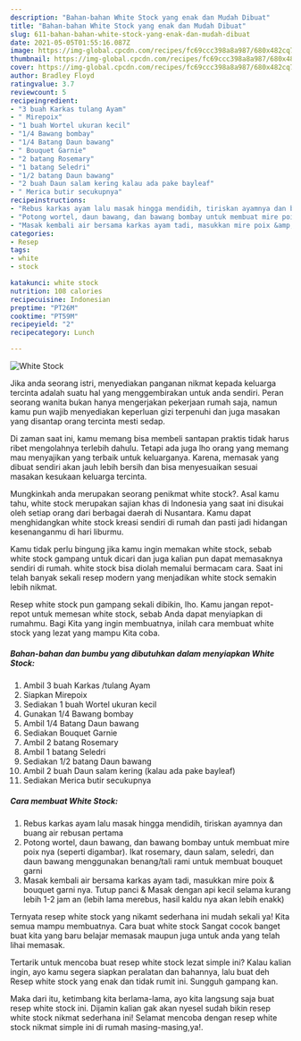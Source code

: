 ```yaml
---
description: "Bahan-bahan White Stock yang enak dan Mudah Dibuat"
title: "Bahan-bahan White Stock yang enak dan Mudah Dibuat"
slug: 611-bahan-bahan-white-stock-yang-enak-dan-mudah-dibuat
date: 2021-05-05T01:55:16.087Z
image: https://img-global.cpcdn.com/recipes/fc69ccc398a8a987/680x482cq70/white-stock-foto-resep-utama.jpg
thumbnail: https://img-global.cpcdn.com/recipes/fc69ccc398a8a987/680x482cq70/white-stock-foto-resep-utama.jpg
cover: https://img-global.cpcdn.com/recipes/fc69ccc398a8a987/680x482cq70/white-stock-foto-resep-utama.jpg
author: Bradley Floyd
ratingvalue: 3.7
reviewcount: 5
recipeingredient:
- "3 buah Karkas tulang Ayam"
- " Mirepoix"
- "1 buah Wortel ukuran kecil"
- "1/4 Bawang bombay"
- "1/4 Batang Daun bawang"
- " Bouquet Garnie"
- "2 batang Rosemary"
- "1 batang Seledri"
- "1/2 batang Daun bawang"
- "2 buah Daun salam kering kalau ada pake bayleaf"
- " Merica butir secukupnya"
recipeinstructions:
- "Rebus karkas ayam lalu masak hingga mendidih, tiriskan ayamnya dan buang air rebusan pertama"
- "Potong wortel, daun bawang, dan bawang bombay untuk membuat mire poix nya (seperti digambar). Ikat rosemary, daun salam, seledri, dan daun bawang menggunakan benang/tali rami untuk membuat bouquet garni"
- "Masak kembali air bersama karkas ayam tadi, masukkan mire poix &amp; bouquet garni nya. Tutup panci &amp; Masak dengan api kecil selama kurang lebih 1-2 jam an (lebih lama merebus, hasil kaldu nya akan lebih enakk)"
categories:
- Resep
tags:
- white
- stock

katakunci: white stock 
nutrition: 108 calories
recipecuisine: Indonesian
preptime: "PT26M"
cooktime: "PT59M"
recipeyield: "2"
recipecategory: Lunch

---
```



![White Stock](https://img-global.cpcdn.com/recipes/fc69ccc398a8a987/680x482cq70/white-stock-foto-resep-utama.jpg)

Jika anda seorang istri, menyediakan panganan nikmat kepada keluarga tercinta adalah suatu hal yang menggembirakan untuk anda sendiri. Peran seorang  wanita bukan hanya mengerjakan pekerjaan rumah saja, namun kamu pun wajib menyediakan keperluan gizi terpenuhi dan juga masakan yang disantap orang tercinta mesti sedap.

Di zaman  saat ini, kamu memang bisa membeli santapan praktis tidak harus ribet mengolahnya terlebih dahulu. Tetapi ada juga lho orang yang memang mau menyajikan yang terbaik untuk keluarganya. Karena, memasak yang dibuat sendiri akan jauh lebih bersih dan bisa menyesuaikan sesuai masakan kesukaan keluarga tercinta. 



Mungkinkah anda merupakan seorang penikmat white stock?. Asal kamu tahu, white stock merupakan sajian khas di Indonesia yang saat ini disukai oleh setiap orang dari berbagai daerah di Nusantara. Kamu dapat menghidangkan white stock kreasi sendiri di rumah dan pasti jadi hidangan kesenanganmu di hari liburmu.

Kamu tidak perlu bingung jika kamu ingin memakan white stock, sebab white stock gampang untuk dicari dan juga kalian pun dapat memasaknya sendiri di rumah. white stock bisa diolah memalui bermacam cara. Saat ini telah banyak sekali resep modern yang menjadikan white stock semakin lebih nikmat.

Resep white stock pun gampang sekali dibikin, lho. Kamu jangan repot-repot untuk memesan white stock, sebab Anda dapat menyiapkan di rumahmu. Bagi Kita yang ingin membuatnya, inilah cara membuat white stock yang lezat yang mampu Kita coba.

<!--inarticleads1-->

##### Bahan-bahan dan bumbu yang dibutuhkan dalam menyiapkan White Stock:

1. Ambil 3 buah Karkas /tulang Ayam
1. Siapkan  Mirepoix
1. Sediakan 1 buah Wortel ukuran kecil
1. Gunakan 1/4 Bawang bombay
1. Ambil 1/4 Batang Daun bawang
1. Sediakan  Bouquet Garnie
1. Ambil 2 batang Rosemary
1. Ambil 1 batang Seledri
1. Sediakan 1/2 batang Daun bawang
1. Ambil 2 buah Daun salam kering (kalau ada pake bayleaf)
1. Sediakan  Merica butir secukupnya




<!--inarticleads2-->

##### Cara membuat White Stock:

1. Rebus karkas ayam lalu masak hingga mendidih, tiriskan ayamnya dan buang air rebusan pertama
1. Potong wortel, daun bawang, dan bawang bombay untuk membuat mire poix nya (seperti digambar). Ikat rosemary, daun salam, seledri, dan daun bawang menggunakan benang/tali rami untuk membuat bouquet garni
1. Masak kembali air bersama karkas ayam tadi, masukkan mire poix &amp; bouquet garni nya. Tutup panci &amp; Masak dengan api kecil selama kurang lebih 1-2 jam an (lebih lama merebus, hasil kaldu nya akan lebih enakk)




Ternyata resep white stock yang nikamt sederhana ini mudah sekali ya! Kita semua mampu membuatnya. Cara buat white stock Sangat cocok banget buat kita yang baru belajar memasak maupun juga untuk anda yang telah lihai memasak.

Tertarik untuk mencoba buat resep white stock lezat simple ini? Kalau kalian ingin, ayo kamu segera siapkan peralatan dan bahannya, lalu buat deh Resep white stock yang enak dan tidak rumit ini. Sungguh gampang kan. 

Maka dari itu, ketimbang kita berlama-lama, ayo kita langsung saja buat resep white stock ini. Dijamin kalian gak akan nyesel sudah bikin resep white stock nikmat sederhana ini! Selamat mencoba dengan resep white stock nikmat simple ini di rumah masing-masing,ya!.

